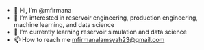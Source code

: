 - 👋 Hi, I’m @mfirmana
- 👀 I’m interested in reservoir engineering, production engineering, machine learning, and data science
- 🌱 I’m currently learning reservoir simulation and data science
- 📫 How to reach me mfirmanalamsyah23@gmail.com

<!---
mfirmana/mfirmana is a ✨ special ✨ repository because its `README.md` (this file) appears on your GitHub profile.
You can click the Preview link to take a look at your changes.
--->
